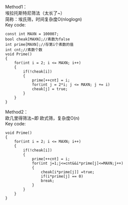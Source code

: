Method1：  
埃拉托斯特尼筛法（太长了~）  
简称：埃氏筛，时间复杂度O(nloglogn)  
Key code:  

	const int MAXN = 100007;  
	bool cheak[MAXN];//素数为false   
	int prime[MAXN];//存第i个素数的值   
	int cnt;//素数个数   
	void Prime()  
	{  
		for(int i = 2; i <= MAXN; i++)  
		{  
			if(!cheak[i])  
			{  
				prime[++cnt] = i;  
				for(int j = 2*i; j <= MAXN; j += i)  
				cheak[j] = true;  
			}  
		}  
	}  

Method2：  
欧几里得筛法~即   欧式筛，复杂度O(n)   
Key code:  

	void Prime()  
	{  
		for(int i = 2; i <= MAXN; i++)  
		{  
			if(!cheak[i])  
			{  
				prime[++cnt] = i;  
				for(int j=1;j<=cnt&&i*prime[j]<=MAXN;j++)  
				{  
					cheak[i*prime[j]] =true;  
					if(i*prime[j] == 0)  
					break;  
				}  
			}  
		}  
	}  

